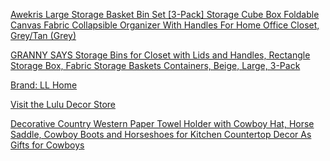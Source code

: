  [Awekris Large Storage Basket Bin Set [3-Pack] Storage Cube Box Foldable Canvas Fabric Collapsible Organizer With Handles For Home Office Closet, Grey/Tan (Grey)](https://www.amazon.com/Awekris-Storage-Foldable-Collapsible-Organizer/dp/B07HF2BSHS/ref=sr_1_7?dchild=1&keywords=sorting+bin&qid=1614726962&sr=8-7) 

 [GRANNY SAYS Storage Bins for Closet with Lids and Handles, Rectangle Storage Box, Fabric Storage Baskets Containers, Beige, Large, 3-Pack](https://www.amazon.com/GRANNY-SAYS-Organizer-Storage-Shelves/dp/B07XNQCWL1/ref=sr_1_18?dchild=1&keywords=sorting+bin&qid=1614726962&sr=8-18) 

[Brand: LL Home](https://www.amazon.com/LL-Home/b/ref=bl_dp_s_web_9455184011?ie=UTF8&node=9455184011&field-lbr_brands_browse-bin=LL+Home)

[Visit the Lulu Decor Store](https://www.amazon.com/stores/Lulu+Decor/page/499D095B-D0F1-4ADC-A2D0-9EA0BB7126A0?ref_=ast_bln)

[Decorative Country Western Paper Towel Holder with Cowboy Hat, Horse Saddle, Cowboy Boots and Horseshoes for Kitchen Countertop Decor As Gifts for Cowboys](https://www.amazon.com/Decorative-Country-Horseshoes-Countertop-Gifts/dp/B0742KN135/ref=sr_1_57?crid=258SNEL2JO2CW&dchild=1&keywords=ll+home+cowboy+lantern&qid=1614734055&sprefix=ll+home%2Caps%2C220&sr=8-57)

